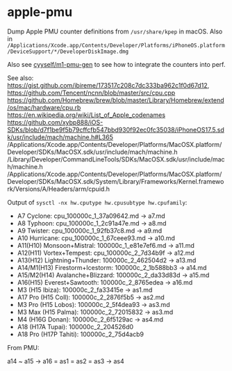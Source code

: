 # apple-pmu

Dump Apple PMU counter definitions from `/usr/share/kpep` in macOS. Also in `/Applications/Xcode.app/Contents/Developer/Platforms/iPhoneOS.platform/DeviceSupport/*/DeveloperDiskImage.dmg`

Also see [cyyself/m1-pmu-gen](https://github.com/cyyself/m1-pmu-gen) to see how to integrate the counters into perf.

See also: https://gist.github.com/ibireme/173517c208c7dc333ba962c1f0d67d12, https://github.com/Tencent/ncnn/blob/master/src/cpu.cpp https://github.com/Homebrew/brew/blob/master/Library/Homebrew/extend/os/mac/hardware/cpu.rb https://en.wikipedia.org/wiki/List_of_Apple_codenames https://github.com/xybp888/iOS-SDKs/blob/d7f1be9f5b79cffcfb547bbd930f92ec0fc35038/iPhoneOS17.5.sdk/usr/include/mach/machine.h#L365 /Applications/Xcode.app/Contents/Developer/Platforms/MacOSX.platform/Developer/SDKs/MacOSX.sdk/usr/include/mach/machine.h /Library/Developer/CommandLineTools/SDKs/MacOSX.sdk/usr/include/mach/machine.h /Applications/Xcode.app/Contents/Developer/Platforms/MacOSX.platform/Developer/SDKs/MacOSX.sdk/System/Library/Frameworks/Kernel.framework/Versions/A/Headers/arm/cpuid.h

Output of `sysctl -nx hw.cputype hw.cpusubtype hw.cpufamily`:

- A7 Cyclone: cpu_100000c_1_37a09642.md -> a7.md
- A8 Typhoon: cpu_100000c_1_2c91a47e.md -> a8.md
- A9 Twister: cpu_100000c_1_92fb37c8.md -> a9.md
- A10 Hurricane: cpu_100000c_1_67ceee93.md -> a10.md
- A11(H10) Monsoon+Mistral: 100000c_1_e81e7ef6.md -> a11.md
- A12(H11) Vortex+Tempest: cpu_100000c_2_7d34b9f -> a12.md
- A13(H12) Lightning+Thunder: 100000c_2_462504d2 -> a13.md
- A14/M1(H13) Firestorm+Icestorm: 100000c_2_1b588bb3 -> a14.md
- A15/M2(H14) Avalanche+Blizzard: 100000c_2_da33d83d -> a15.md
- A16(H15) Everest+Sawtooth: 100000c_2_8765edea -> a16.md
- M3 (H15 Ibiza): 100000c_2_fa33415e -> as1.md
- A17 Pro (H15 Coll): 100000c_2_2876f5b5 -> as2.md
- M3 Pro (H15 Lobos): 100000c_2_5f4dea93 -> as3.md
- M3 Max (H15 Palma): 100000c_2_72015832 -> as3.md
- M4 (H16G Donan): 100000c_2_6f5129ac -> as4.md
- A18 (H17A Tupai): 100000c_2_204526d0
- A18 Pro (H17P Tahiti): 100000c_2_75d4acb9

From PMU:

a14 ~ a15 -> a16 = as1 = as2 = as3 -> as4
